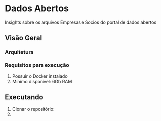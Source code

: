 # Dados Abertos

Insights sobre os arquivos Empresas e Socios do portal de dados abertos

## Visão Geral

### Arquitetura


### Requisitos para execução
1. Possuir o Docker instalado
2. Mínimo disponível: 6Gb RAM

## Executando
1. Clonar o repositório:
2. 
